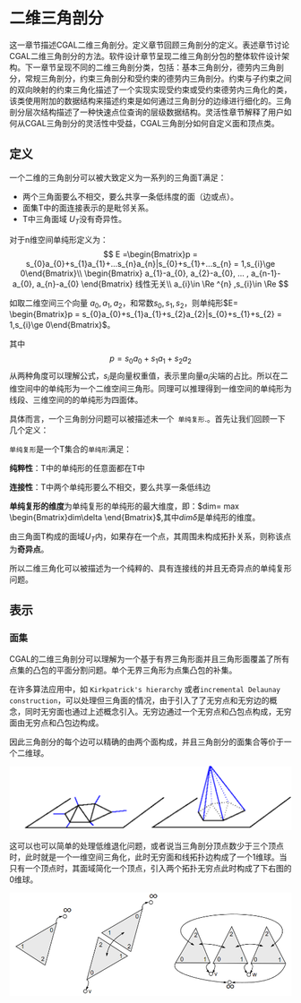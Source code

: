 # 二维三角剖分

这一章节描述CGAL二维三角剖分。定义章节回顾三角剖分的定义。表述章节讨论CGAL二维三角剖分的方法。软件设计章节呈现二维三角剖分包的整体软件设计架构。下一章节呈现不同的二维三角剖分类，包括：基本三角剖分，德劳内三角剖分，常规三角剖分，约束三角剖分和受约束的德劳内三角剖分。约束与子约束之间的双向映射的约束三角化描述了一个实现实现受约束或受约束德劳内三角化的类，该类使用附加的数据结构来描述约束是如何通过三角剖分的边缘进行细化的。三角剖分层次结构描述了一种快速点位查询的层级数据结构。灵活性章节解释了用户如何从CGAL三角剖分的灵活性中受益，CGAL三角剖分如何自定义面和顶点类。

## 定义

一个二维的三角剖分可以被大致定义为一系列的三角面T满足：

* 两个三角面要么不相交，要么共享一条低纬度的面（边或点）。
* 面集T中的面连接表示的是毗邻关系。
* T中三角面域 $U_T$没有奇异性。

对于n维空间单纯形定义为：
$$
E =\begin{Bmatrix}p = s_{0}a_{0}+s_{1}a_{1}+...s_{n}a_{n}|s_{0}+s_{1}+...s_{n} = 1,s_{i}\ge 0\end{Bmatrix}\\
\begin{Bmatrix} a_{1}-a_{0}, a_{2}-a_{0}, ... , a_{n-1}-a_{0}, a_{n}-a_{0} \end{Bmatrix} 线性无关\\
a_{i}\in \Re ^{n} ,s_{i}\in \Re
$$

如取二维空间三个向量 $a_{0},a_{1},a_{2}$，和常数$s_{0}, s_{1}, s_{2}$，则单纯形$E= \begin{Bmatrix}p = s_{0}a_{0}+s_{1}a_{1}+s_{2}a_{2}|s_{0}+s_{1}+s_{2} = 1,s_{i}\ge 0\end{Bmatrix}$。

其中 
$$
p = s_{0}a_{0}+s_{1}a_{1}+s_{2}a_{2}
$$
从两种角度可以理解公式，$s_{i}$是向量权重值，表示里向量$a_{i}$尖端的占比。所以在二维空间中的单纯形为一个二维空间三角形。同理可以推理得到一维空间的单纯形为线段、三维空间的的单纯形为四面体。

具体而言，一个三角剖分问题可以被描述未一个`` 单纯复形``.。首先让我们回顾一下几个定义：

``单纯复形``是一个T集合的``单纯形``满足：

**纯粹性**：T中的单纯形的任意面都在T中

**连接性**：T中两个单纯形要么不相交，要么共享一条低纬边

**单纯复形的维度**为单纯复形的单纯形的最大维度，即：$dim= max \begin{Bmatrix}dim\delta  \end{Bmatrix}$,其中$dim\delta$是单纯形的维度。

由三角面T构成的面域$U_T$内，如果存在一个点，其周围未构成拓扑关系，则称该点为**奇异点**。

所以二维三角化可以被描述为一个纯粹的、具有连接线的并且无奇异点的单纯复形问题。

## 表示

### 面集

CGAL的二维三角剖分可以理解为一个基于有界三角形面并且三角形面覆盖了所有点集的凸包的平面分割问题。单个无界三角形为点集凸包的补集。

在许多算法应用中，如 ``Kirkpatrick's hierarchy`` 或者``incremental Delaunay construction``，可以处理但三角面的情况，由于引入了了无穷点和无穷边的概念，同时无穷面也通过上述概念引入。无穷边通过一个无穷点和凸包点构成，无穷面由无穷点和凸包边构成。

因此三角剖分的每个边可以精确的由两个面构成，并且三角剖分的面集合等价于一个二维球。

![Infinite vertex and infinite faces](imgs/Triangulations/image-20230214115730678.png)

这可以也可以简单的处理低维退化问题，或者说当三角剖分顶点数少于三个顶点时，此时就是一个一维空间三角化，此时无穷面和线拓扑边构成了一个1维球。当只有一个顶点时，其面域简化一个顶点，引入两个拓扑无穷点此时构成了下右图的0维球。

![Triangulations with zero, one, and two finite vertices](imgs/Triangulations/image-20230214135149246.png)
